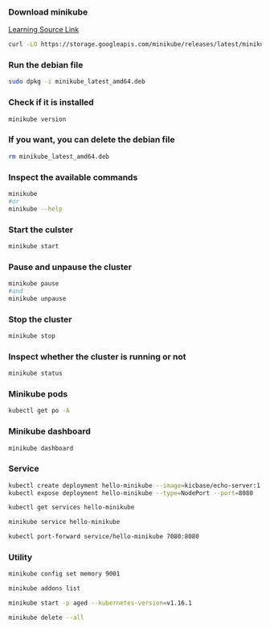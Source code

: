 ### Download minikube

[Learning Source Link](https://minikube.sigs.k8s.io/docs/start/?arch=%2Flinux%2Fx86-64%2Fstable%2Fdebian+package#LoadBalancer)

```bash
curl -LO https://storage.googleapis.com/minikube/releases/latest/minikube_latest_amd64.deb
```
### Run the debian file
```bash
sudo dpkg -i minikube_latest_amd64.deb
```

### Check if it is installed 
```bash
minikube version
```

### If you want, you can delete the debian file
```bash
rm minikube_latest_amd64.deb
```

### Inspect the available commands
```bash
minikube
#or
minikube --help
```

### Start the culster
```bash
minikube start
```

### Pause and unpause the cluster
```bash
minikube pause
#and
minikube unpause
```

### Stop the cluster
```bash
minikube stop
```

### Inspect whether the cluster is running or not
```bash
minikube status
```

### Minikube pods
```bash
kubectl get po -A
```

### Minikube dashboard
```bash
minikube dashboard
```

### Service

```bash
kubectl create deployment hello-minikube --image=kicbase/echo-server:1.0
kubectl expose deployment hello-minikube --type=NodePort --port=8080
```

```bash
kubectl get services hello-minikube
```


```bash
minikube service hello-minikube
```


```bash
kubectl port-forward service/hello-minikube 7080:8080
```

### Utility
```bash
minikube config set memory 9001
```


```bash
minikube addons list
```


```bash
minikube start -p aged --kubernetes-version=v1.16.1
```


```bash
minikube delete --all
```

```bash

```


```bash

```


```bash

```



```bash

```



```bash

```


```bash

```



```bash

```

